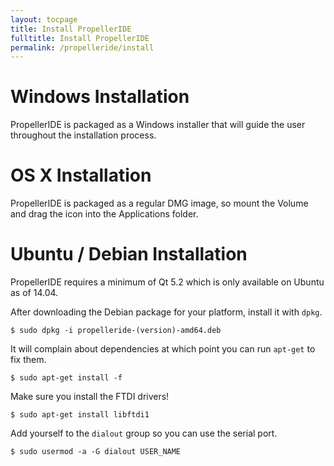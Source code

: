 ```yaml
---
layout: tocpage
title: Install PropellerIDE
fulltitle: Install PropellerIDE
permalink: /propelleride/install
---
```


# Windows Installation

PropellerIDE is packaged as a Windows installer that will guide the user throughout the installation process.

# OS X Installation

PropellerIDE is packaged as a regular DMG image, so mount the Volume and drag the icon into the Applications folder.

# Ubuntu / Debian Installation

PropellerIDE requires a minimum of Qt 5.2 which is only available on Ubuntu as of 14.04.

After downloading the Debian package for your platform, install it with `dpkg`.

    $ sudo dpkg -i propelleride-(version)-amd64.deb

It will complain about dependencies at which point you can run `apt-get` to fix them.

    $ sudo apt-get install -f

Make sure you install the FTDI drivers!

    $ sudo apt-get install libftdi1

Add yourself to the `dialout` group so you can use the serial port.

    $ sudo usermod -a -G dialout USER_NAME
